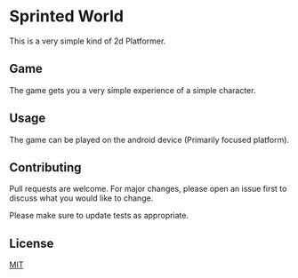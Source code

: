 # Sprinted World

This is a very simple kind of 2d Platformer.

## Game

The game gets you a very simple experience of a simple character.


## Usage

The game can be played on the android device (Primarily focused platform).

## Contributing
Pull requests are welcome. For major changes, please open an issue first to discuss what you would like to change.

Please make sure to update tests as appropriate.

## License
[MIT](https://choosealicense.com/licenses/mit/)
